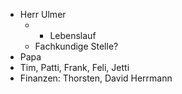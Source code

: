 - Herr Ulmer
  - + Lebenslauf
  - Fachkundige Stelle?
- Papa
- Tim, Patti, Frank, Feli, Jetti
- Finanzen: Thorsten, David Herrmann
